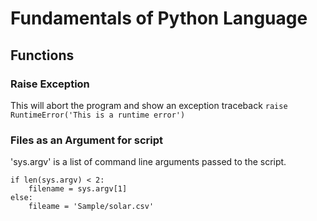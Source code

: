 # Fundamentals of Python Language

## Functions
### Raise Exception
This will abort the program and show an exception traceback
```raise RuntimeError('This is a runtime error')```

### Files as an Argument for script 
'sys.argv' is a list of command line arguments passed to the script.
```
if len(sys.argv) < 2:
    filename = sys.argv[1]
else:
    fileame = 'Sample/solar.csv'
```